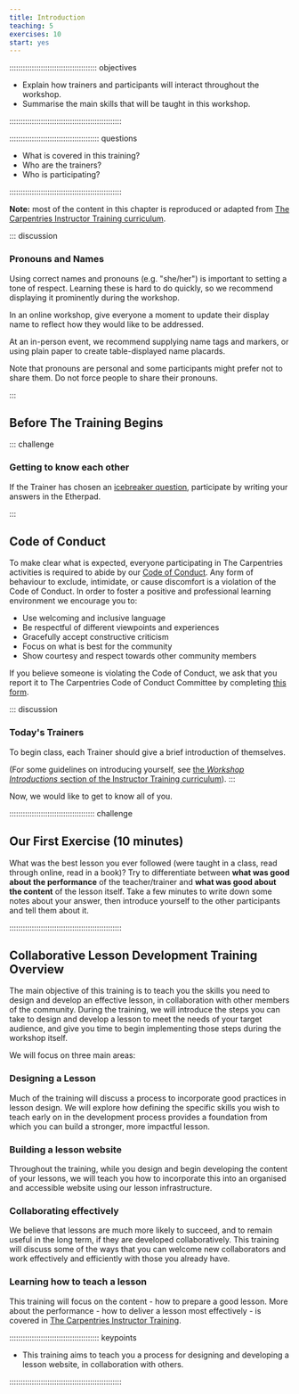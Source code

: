 ```yaml
---
title: Introduction
teaching: 5
exercises: 10
start: yes
---
```


::::::::::::::::::::::::::::::::::::::: objectives

- Explain how trainers and participants will interact throughout the workshop.
- Summarise the main skills that will be taught in this workshop.

::::::::::::::::::::::::::::::::::::::::::::::::::

:::::::::::::::::::::::::::::::::::::::: questions

- What is covered in this training?
- Who are the trainers?
- Who is participating?

::::::::::::::::::::::::::::::::::::::::::::::::::

**Note:** most of the content in this chapter is reproduced or adapted from
[The Carpentries Instructor Training curriculum](https://carpentries.github.io/instructor-training/01-welcome/index.html).

::: discussion

### Pronouns and Names

Using correct names and pronouns (e.g. "she/her") is important to setting a tone of respect. 
Learning these is hard to do quickly, so we recommend displaying it prominently during the workshop. 

In an online workshop, give everyone a moment to update their display name to reflect how they would like to be addressed. 

At an in-person event, we recommend supplying name tags and markers, 
or using plain paper to create table-displayed name placards.

Note that pronouns are personal and some participants might prefer not to share them.
Do not force people to share their pronouns.

:::


## Before The Training Begins

::: challenge

### Getting to know each other

If the Trainer has chosen an
[icebreaker question](https://carpentries.github.io/instructor-training/icebreakers/index.html),
participate by writing your answers in the Etherpad.

:::

## Code of Conduct

To make clear what is expected, 
everyone participating in The Carpentries activities is required to abide by our 
[Code of Conduct](../CODE_OF_CONDUCT.md). 
Any form of behaviour to exclude, intimidate, 
or cause discomfort is a violation of the Code of Conduct. 
In order to foster a positive and professional learning environment we encourage you to:  

* Use welcoming and inclusive language
* Be respectful of different viewpoints and experiences
* Gracefully accept constructive criticism
* Focus on what is best for the community
* Show courtesy and respect towards other community members

If you believe someone is violating the Code of Conduct,
we ask that you report it to The Carpentries Code of Conduct Committee 
by completing [this form](https://goo.gl/forms/KoUfO53Za3apOuOK2).

::: discussion

### Today's Trainers

To begin class, each Trainer should give a brief introduction of themselves.

(For some guidelines on introducing yourself, see 
[the _Workshop Introductions_ section of the Instructor Training curriculum](https://carpentries.github.io/instructor-training/23-introductions/index.html)).
:::

Now, we would like to get to know all of you.

::::::::::::::::::::::::::::::::::::::  challenge

## Our First Exercise (10 minutes)

What was the best lesson you ever followed 
(were taught in a class, read through online, read in a book)?
Try to differentiate between **what was good about the performance** of the teacher/trainer
and **what was good about the content** of the lesson itself.
Take a few minutes to write down some notes about your answer,
then introduce yourself to the other participants and tell them about it.


::::::::::::::::::::::::::::::::::::::::::::::::::

## Collaborative Lesson Development Training Overview

The main objective of this training is to teach you the skills you need to
design and develop an effective lesson, in collaboration with other members of the community.
During the training, 
we will introduce the steps you can take to design and develop a lesson 
to meet the needs of your target audience, 
and give you time to begin implementing those steps during the workshop itself.

We will focus on three main areas:

### Designing a Lesson

Much of the training will discuss a process to incorporate good practices in lesson design. 
We will explore how defining the specific skills you wish to teach 
early on in the development process 
provides a foundation from which you can build a stronger, more impactful lesson.

### Building a lesson website

Throughout the training, while you design and begin developing the content of your lessons, 
we will teach you how to incorporate this into an organised and accessible website
using our lesson infrastructure.

### Collaborating effectively

We believe that lessons are much more likely to succeed, and to remain useful in the long term,
if they are developed collaboratively. 
This training will discuss some of the ways that you can welcome new collaborators 
and work effectively and efficiently with those you already have.

### Learning how to teach a lesson

This training will focus on the content - how to prepare a good lesson.
More about the performance - how to deliver a lesson most effectively -
is covered in 
[The Carpentries Instructor Training](https://carpentries.github.io/instructor-training/).



:::::::::::::::::::::::::::::::::::::::: keypoints

- This training aims to teach you a process for designing and developing a lesson website, in collaboration with others.

::::::::::::::::::::::::::::::::::::::::::::::::::


